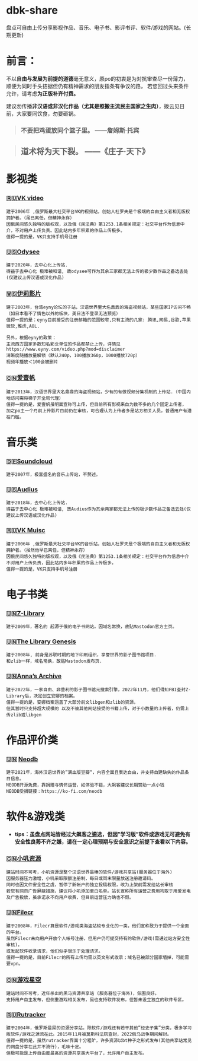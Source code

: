 # dbk-share
盘点可自由上传分享影视作品、音乐、电子书、影评书评、软件/游戏的网站。(长期更新)

# 前言：
不以**自由与发展为前提的道德**毫无意义，原po的初衷是为对抗审查尽一份薄力，顺便为同时手头拮据但仍有精神需求的朋友指条有争议的路，
若您回过头来条件允许，请考虑**为正版补齐付费。**

建议勿传播**非汉语或非汉化作品（尤其是照搬主流民主国家之生肉）**，拨云见日前，大家要同饮食，勿要砸锅。

> ### 不要把鸡蛋放同个篮子里。    ——詹姆斯·托宾

> ## 道术将为天下裂。 ——《庄子·天下》

# **影视类**

### **🇷🇺[VK video](https://vkvideo.ru/)**
```
建于2006年 ,俄罗斯最大社交平台VK的视频站，创始人杜罗夫是个极端的自由主义者和无版权拥护者。（虽已离任，但精神永存）
因俄民间悠久独特的版权观，以及俄《民法典》第1253.1条相关规定：社交平台作为信息中介，不对用户上传负责。因此站内多年积累的作品上传极多。
值得一提的是，VK只支持手机号注册
```

### **🇺🇸[Odysee](https://odysee.com/)**
```
建于2020年，去中心化上传站.
得益于去中心化 极难被和谐, 故odysee可作为其余三家都无法上传的极少数作品之备选去处(仅建议上传汉语或汉化作品)
```


### **🇼🇸[伊莉影片](https://www.eyny.com/video)**
```
建于2003年，台湾eyny论坛的子站，汉语世界里大名鼎鼎的海盗视频站，某些国家IP访问不畅（如日本看不了情色以外的板块，美日法不登录无法预览）
值得一提的是：eyny目前接受的注册邮箱的范围较窄,只有主流的几家: 腾讯,网易,谷歌,苹果 微软,雅虎,AOL.

另外，根据eyny的政策：
主流西方国家多数知名影业单位的作品都禁止上传，详情见https://www.eyny.com/video.php?mod=disclaimer
清晰度随播放量解锁（默认240p，100播放360p，1000播放720p）
视频年播放＜100会被删片
```


### **🇨🇳[爱壹帆](https://www.yfsp.tv/)**
```
建于2013年，汉语世界里大名鼎鼎的海盗视频站，少有的有做视频分集机制的上传站.（中国内地访问需将梯子开全局代理）
值得一提的是，爱壹帆虽明面宣称可上传，但目前所有影视来自为数不多的几个固定上传者，
加之po主一个月前上传影片目前仍在审核，可合理认为上传者多是站方相关人员，普通用户有潜在门槛。
```


# **音乐类**


### **🇩🇪[Soundcloud](https://soundcloud.com/discover)**
```
建于2007年，极富盛名的音乐上传站，不赘述。
```

### **🇺🇸[Audius](https://audius.co/feed)**
```
建于2018年，去中心化上传站.
得益于去中心化 极难被和谐, 故Audius作为其余两家都无法上传的极少数作品之备选去处(仅建议上传汉语或汉化作品)
```

### **🇷🇺[VK Muisc](https://vk.com/audio)**
```
建于2006年 ,俄罗斯最大社交平台VK的音乐站，创始人杜罗夫是个极端的自由主义者和无版权拥护者。（虽然他早已离任，但精神永存）
因俄民间悠久独特的版权观，以及俄《民法典》第1253.1条相关规定：社交平台作为信息中介不对用户上传负责，因此站内多年积累的作品上传极多。
值得一提的是，VK只支持手机号注册
```

# **电子书类**

### **🇺🇳[Z-Library](https://mastodon.social/@Z_Lib_official)**
```
建于2009年，著名的 起源于俄的电子书网站。因域名常换，故贴Mastodon官方主页。
```

### **🇺🇳[The Library Genesis](https://social.datalabour.com/@libgenbot)**
```
建于2008年, 前身是苏联时期的地下印刷组织，享誉世界的影子图书馆项目.
和zlib一样，域名常换，故贴Mastodon发布页.
```

### **🇺🇳[Anna’s Archive](https://annas-archive.org/)**
```
建于2022年，一家自由、非营利的影子图书馆元搜索引擎，2022年11月，他们得知FBI查封Z-Library后，决定创立安娜的档案。
值得一提的是，安娜档案涵盖了大部分前文libgen和zlib的资源，
但其暂时只支持超大规模的 以及不被其他网站接受的书籍上传，对于小数量的上传者，仍需上传zlib或libgen
```

# **作品评价类**

### **🇺🇳 [Neodb](https://neodb.social/)**
```
建于2021年，海外汉语世界的”满血版豆瓣“，内容全面且表达自由，并支持自建缺失的作品条目信息。
NEODB开源免费，靠捐赠与情怀运营，如体验不错，大飙客建议长期赞助一点小钱
NEODB受捐链接：https://ko-fi.com/neodb
```

# **软件&游戏类**

- **tips：虽盘点网站皆经过大飙客之遴选，但因”学习版”软件或游戏无可避免有安全性良莠不齐之嫌，请在一定心理预期与安全意识之前提下查看以下内容。**

### **🇨🇳[小叽资源](https://steamzg.com/)**
```
建站时间不可考，小叽资源是整个汉语世界最棒的软件/游戏共享站(服务器位于海外)
因服务器压力激增，小叽采取限额注册制，每日或周末限量放送注册邀请码。
同时也因文件安全性之虞，暂停了新帐户的独立投稿权限，改为上架前需发给站长审核
若您有网页广告屏蔽措施，建议将小叽添加至白名单。站长宣称所有运营之费用均取于用爱发电及广告投放，虽承诺永不向用户收费，但目前运营压力确也不假。
```

### **🇺🇳[Filecr](https://filecr.com/)**
```
建于2008年，Filecr算是软件/游戏类海盗站较专业化的一类，他们宣称致力于提供一个全面的平台。
虽然Filecr未向用户开放个人帐号注册，但用户仍可提交持有的软件/游戏(需通过站方安全性审核)，
或发起软件收录请求，他们似乎很乐于处理请求。
值得一提的是，目前Filecr的所有上传均需以英文形式收录；域名已被部分国家墙掉，可能需要vpn。
```

### **🇨🇳[游戏星空](https://gamestarfield.com/)**
```
建站时间不可考，近年杀出的黑马资源共享站 (服务器位于海外)，氛围良好。
支持用户自主发布，但侧重游戏相关发布，虽也支持软件发布，但暂未设立独立的软件专区。
```

### **🇷🇺[Rutracker](https://rutracker.org/)**
```
建于2004年，俄罗斯最屌的资源分享站。除软件/游戏还有若干其他”经史子集”分类，极多学习版软件/游戏之源流在此。2015年11月被莫斯科法院查封，2022俄乌战争期间解封。
值得一提的是，虽然rutracker界面十分粗旷，许多资源以bt种子之形式发布(其他共享站常见的网盘分享在此并不流行)，毛味十足。
但极可能是上传自由度最高的资源共享类大平台了，允许用户自主发布。
```
